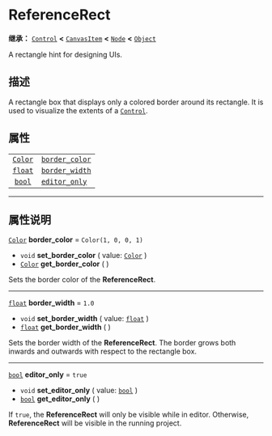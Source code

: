 <!-- ⚠ 请勿编辑本文件 ⚠ -->
<!-- 本文档使用脚本从 WeDot 引擎源码仓库生成。 -->
<!-- 生成脚本：https://github.com/WeDot-Engine/WeDot/tree/4.3/doc/tools/make_md.py； -->
<!-- 原文件：https://github.com/WeDot-Engine/WeDot/tree/4.3/doc/classes/ReferenceRect.xml。 -->

<div id="_class_referencerect"></div>

# ReferenceRect

**继承：** [`Control`](class_control.md) **<** [`CanvasItem`](class_canvasitem.md) **<** [`Node`](class_node.md) **<** [`Object`](class_object.md)

A rectangle hint for designing UIs.

## 描述

A rectangle box that displays only a colored border around its rectangle. It is used to visualize the extents of a [`Control`](class_control.md).

## 属性

|||
|:-:|:--|
| [`Color`](class_color.md) | [`border_color`](class_referencerect.md#class_referencerect_property_border_color) | ``Color(1, 0, 0, 1)`` |
| [`float`](class_float.md) | [`border_width`](class_referencerect.md#class_referencerect_property_border_width) | ``1.0``               |
| [`bool`](class_bool.md)   | [`editor_only`](class_referencerect.md#class_referencerect_property_editor_only)   | ``true``              |

<!-- rst-class:: classref-section-separator -->

---

## 属性说明

<div id="_class_referencerect_property_border_color"></div>

[`Color`](class_color.md) **border_color** = ``Color(1, 0, 0, 1)`` <div id="class_referencerect_property_border_color"></div>

- `void` **set_border_color** ( value: [`Color`](class_color.md) )
- [`Color`](class_color.md) **get_border_color** ( )

Sets the border color of the **ReferenceRect**.

<!-- rst-class:: classref-item-separator -->

---

<div id="_class_referencerect_property_border_width"></div>

[`float`](class_float.md) **border_width** = ``1.0`` <div id="class_referencerect_property_border_width"></div>

- `void` **set_border_width** ( value: [`float`](class_float.md) )
- [`float`](class_float.md) **get_border_width** ( )

Sets the border width of the **ReferenceRect**. The border grows both inwards and outwards with respect to the rectangle box.

<!-- rst-class:: classref-item-separator -->

---

<div id="_class_referencerect_property_editor_only"></div>

[`bool`](class_bool.md) **editor_only** = ``true`` <div id="class_referencerect_property_editor_only"></div>

- `void` **set_editor_only** ( value: [`bool`](class_bool.md) )
- [`bool`](class_bool.md) **get_editor_only** ( )

If `true`, the **ReferenceRect** will only be visible while in editor. Otherwise, **ReferenceRect** will be visible in the running project.

[^virtual]: 本方法通常需要用户覆盖才能生效。
[^const]: 本方法无副作用，不会修改该实例的任何成员变量。
[^vararg]: 本方法除了能接受在此处描述的参数外，还能够继续接受任意数量的参数。
[^constructor]: 本方法用于构造某个类型。
[^static]: 调用本方法无需实例，可直接使用类名进行调用。
[^operator]: 本方法描述的是使用本类型作为左操作数的有效运算符。
[^bitfield]: 这个值是由下列位标志构成位掩码的整数。
[^void]: 无返回值。
